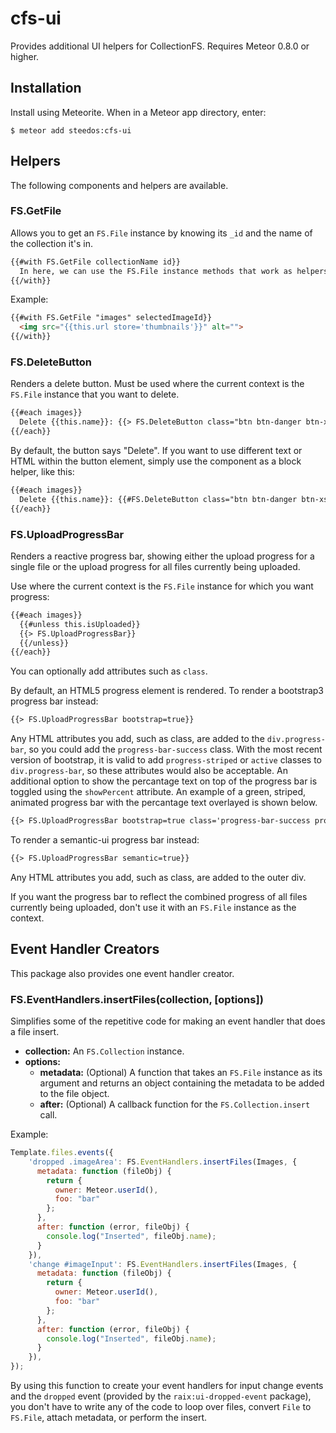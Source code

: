 cfs-ui
=========================

Provides additional UI helpers for CollectionFS. Requires Meteor 0.8.0 or higher.

## Installation

Install using Meteorite. When in a Meteor app directory, enter:

```
$ meteor add steedos:cfs-ui
```

## Helpers

The following components and helpers are available.

### FS.GetFile

Allows you to get an `FS.File` instance by knowing its `_id` and the name of the collection it's in.

```html
{{#with FS.GetFile collectionName id}}
  In here, we can use the FS.File instance methods that work as helpers, such as {{url}} or {{isImage}}
{{/with}}
```

Example:

```html
{{#with FS.GetFile "images" selectedImageId}}
  <img src="{{this.url store='thumbnails'}}" alt="">
{{/with}}
```

### FS.DeleteButton

Renders a delete button. Must be used where the current context is the `FS.File` instance that you want to delete.

```html
{{#each images}}
  Delete {{this.name}}: {{> FS.DeleteButton class="btn btn-danger btn-xs"}}
{{/each}}
```

By default, the button says "Delete". If you want to use different text or HTML within the button element, simply
use the component as a block helper, like this:

```html
{{#each images}}
  Delete {{this.name}}: {{#FS.DeleteButton class="btn btn-danger btn-xs"}}Delete Me{{/FS.DeleteButton}}
{{/each}}
```

### FS.UploadProgressBar

Renders a reactive progress bar, showing either the upload progress for a single file or the upload progress for all files currently being uploaded.

Use where the current context is the `FS.File` instance for which you want progress:

```html
{{#each images}}
  {{#unless this.isUploaded}}
  {{> FS.UploadProgressBar}}
  {{/unless}}
{{/each}}
```

You can optionally add attributes such as `class`.

By default, an HTML5 progress element is rendered. To render a bootstrap3 progress bar instead:

```html
{{> FS.UploadProgressBar bootstrap=true}}
```

Any HTML attributes you add, such as class, are added to the `div.progress-bar`, so you could add the `progress-bar-success` class. With the most recent version of bootstrap, it is valid to add `progress-striped` or `active` classes to `div.progress-bar`, so these attributes would also be acceptable. An additional option to show the percantage text on top of the progress bar is toggled using the `showPercent` attribute. An example of a green, striped, animated progress bar with the percantage text overlayed is shown below.

```html
{{> FS.UploadProgressBar bootstrap=true class='progress-bar-success progress-bar-striped active' showPercent=true}}
```

To render a semantic-ui progress bar instead:

```html
{{> FS.UploadProgressBar semantic=true}}
```

Any HTML attributes you add, such as class, are added to the outer div.

If you want the progress bar to reflect the combined progress of all files currently being uploaded, don't use it
with an `FS.File` instance as the context.

## Event Handler Creators

This package also provides one event handler creator.

### FS.EventHandlers.insertFiles(collection, [options])

Simplifies some of the repetitive code for making an event handler that does a file insert.

* **collection:** An `FS.Collection` instance.
* **options:**
    * **metadata:** (Optional) A function that takes an `FS.File` instance as its argument and returns an object containing the metadata to be added to the file object.
    * **after:** (Optional) A callback function for the `FS.Collection.insert` call.

Example:

```js
Template.files.events({
	'dropped .imageArea': FS.EventHandlers.insertFiles(Images, {
	  metadata: function (fileObj) {
	    return {
	      owner: Meteor.userId(),
	      foo: "bar"
	    };
	  },
	  after: function (error, fileObj) {
	    console.log("Inserted", fileObj.name);
	  }
	}),
	'change #imageInput': FS.EventHandlers.insertFiles(Images, {
	  metadata: function (fileObj) {
	    return {
	      owner: Meteor.userId(),
	      foo: "bar"
	    };
	  },
	  after: function (error, fileObj) {
	    console.log("Inserted", fileObj.name);
	  }
	}),
});
```

By using this function to create your event handlers for input change events and the `dropped` event (provided by the `raix:ui-dropped-event` package), you don't have to write any of the code to loop over files, convert `File` to `FS.File`, attach metadata, or perform the insert.
